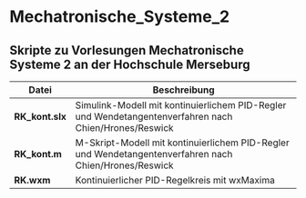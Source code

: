 # Mechatronische_Systeme_2

## Skripte zu Vorlesungen Mechatronische Systeme 2 an der Hochschule Merseburg

**Datei** | **Beschreibung**
--- | ---
**RK_kont.slx** | Simulink-Modell mit kontinuierlichem PID-Regler und Wendetangentenverfahren nach Chien/Hrones/Reswick
**RK_kont.m** | M-Skript-Modell mit kontinuierlichem PID-Regler und Wendetangentenverfahren nach Chien/Hrones/Reswick
**RK.wxm** | Kontinuierlicher PID-Regelkreis mit wxMaxima
